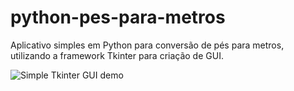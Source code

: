 # python-pes-para-metros
Aplicativo simples em Python para conversão de pés para metros, utilizando a framework Tkinter para criação de GUI. 

![Simple Tkinter GUI demo](https://ibb.co/Y7NS5Fw)
